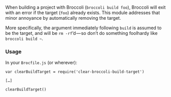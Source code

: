 When building a project with Broccoli (`broccoli build foo`), Broccoli will
exit with an error if the target (`foo`) already exists. This module addresses
that minor annoyance by automatically removing the target.

More specifically, the argument immediately following `build` is assumed to be
the target, and will be `rm -rf`’d — so don’t do something foolhardy like
`broccoli build ~`.

### Usage

In your `Brocfile.js` (or wherever):

	var clearBuildTarget = require('clear-broccoli-build-target')

	[…]

	clearBuildTarget()
